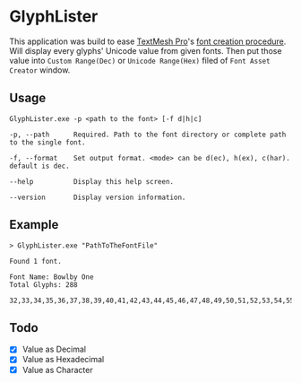 # GlyphLister

This application was build to ease [TextMesh Pro](https://assetstore.unity.com/packages/essentials/beta-projects/textmesh-pro-84126)'s [font creation procedure](http://digitalnativestudios.com/textmeshpro/docs/font/).
Will display every glyphs' Unicode value from given fonts.
Then put those value into `Custom Range(Dec)` or `Unicode Range(Hex)` filed of `Font Asset Creator` window.

## Usage

	GlyphLister.exe -p <path to the font> [-f d|h|c]

	-p, --path      Required. Path to the font directory or complete path to the single font.

	-f, --format    Set output format. <mode> can be d(ec), h(ex), c(har). default is dec.

	--help          Display this help screen.

	--version       Display version information.


## Example 

	> GlyphLister.exe "PathToTheFontFile"

	Found 1 font.

	Font Name: Bowlby One
	Total Glyphs: 288

	32,33,34,35,36,37,38,39,40,41,42,43,44,45,46,47,48,49,50,51,52,53,54,55,56,57,58,59,60,61,62,63,64,65,66,67,68,69,70,71,72,73,74,75,76,77,78,79,80,81,82,83,84,85,86,87,88,89,90,91,92,93,94,95,96,97,98,99,100,101,102,103,104,105,106,107,108,109,110,111,112,113,114,115,116,117,118,119,120,121,122,123,124,125,126,160,161,162,163,164,165,166,167,168,169,170,171,172,174,175,176,177,178,179,180,181,182,183,184,185,186,187,188,189,190,191,192,193,194,195,196,197,198,199,200,201,202,203,204,205,206,207,208,209,210,211,212,213,214,215,216,217,218,219,220,221,222,223,224,225,226,227,228,229,230,231,232,233,234,235,236,237,238,239,240,241,242,243,244,245,246,247,248,249,250,251,252,253,254,255,305,321,322,338,339,352,353,376,381,382,402,512,513,514,515,516,517,518,519,520,521,522,523,524,525,526,527,528,529,530,531,532,533,534,535,536,537,538,539,710,711,728,729,730,731,732,733,783,785,806,937,960,8211,8212,8216,8217,8218,8220,8221,8222,8224,8225,8226,8230,8240,8249,8250,8260,8308,8364,8482,8706,8710,8719,8721,8722,8730,8734,8747,8776,8800,8804,8805,9674,10030,10031,10122,10123,10124,10125,10126,10127,10128,10129,10130,10131,64257,64258

## Todo

- [X] Value as Decimal
- [X] Value as Hexadecimal
- [X] Value as Character 
